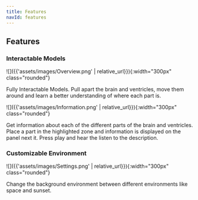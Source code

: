 ```yaml
---
title: Features
navId: features
---
```


## Features

### Interactable Models

![]({{'assets/images/Overview.png' | relative_url}}){:width="300px" class="rounded"}

Fully Interactable Models. Pull apart the brain and ventricles, move them around and learn a better understanding of where each part is.

![]({{'assets/images/Information.png' | relative_url}}){:width="300px" class="rounded"}

Get information about each of the different parts of the brain and ventricles. Place a part in the highlighted zone and information is displayed on the panel next it. Press play and hear the listen to the description.

### Customizable Environment

![]({{'assets/images/Settings.png' | relative_url}}){:width="300px" class="rounded"}

Change the background environment between different environments like space and sunset.
